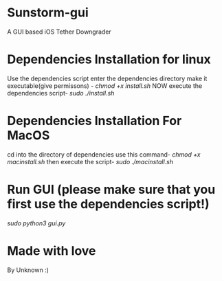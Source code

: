 # Sunstorm-gui
A GUI based iOS Tether Downgrader


# Dependencies Installation for linux
Use the dependencies script
enter the dependencies directory
make it executable(give permissons) - *chmod +x install.sh*
NOW execute the dependencies script- 
*sudo ./install.sh*

# Dependencies Installation For MacOS
cd into the directory of dependencies
use this command- *chmod +x macinstall.sh*
then execute the script- *sudo ./macinstall.sh*

# Run GUI (please make sure that you first use the dependencies script!)
*sudo python3 gui.py*


# Made with love
By Unknown :)
